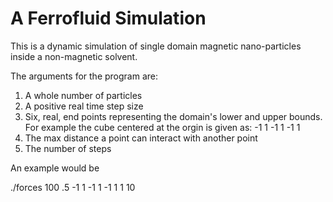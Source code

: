 A Ferrofluid Simulation
=========

This is a dynamic simulation of single domain magnetic nano-particles inside a non-magnetic solvent.

The arguments for the program are:

1. A whole number of particles
2. A positive real time step size
3. Six, real, end points representing the domain's lower and upper bounds. For example the cube centered at the orgin is given as: -1 1 -1 1 -1 1
4. The max distance a point can interact with another point
5. The number of steps

An example would be 

./forces 100 .5 -1 1 -1 1 -1 1 1 10
